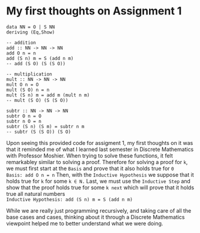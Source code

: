 # My first thoughts on Assignment 1
  
`data NN = O | S NN`  
`deriving (Eq,Show)`  
  
`-- addition`  
`add :: NN -> NN -> NN`  
`add O n = n`  
`add (S n) m = S (add n m)`  
`-- add (S O) (S (S O))`  
  
`-- multiplication`  
`mult :: NN -> NN -> NN`  
`mult O n = O`  
`mult (S O) n = n`  
`mult (S n) m = add m (mult n m)`  
`-- mult (S O) (S (S O))`  
  
`subtr :: NN -> NN -> NN`  
`subtr O n = O`  
`subtr n O = n`  
`subtr (S n) (S m) = subtr n m`  
`-- subtr (S (S O)) (S O)`  

Upon seeing this provided code for assigment 1, my first thoughts on it was that it reminded me of what I learned last semester in Discrete Mathematics with Professor Moshier. When trying to solve these functions, it felt remarkabley similar to solving a proof. Therefore for solving a proof for `k`, we must first start at the `Basis` and prove that it also holds true for `0`  
`Basis: add O n = n`
Then, with the `Inductive Hypothesis` we suppose that it holds true for `k` for some `k ∈ N.`
Last, we must use the `Inductive Step` and show that the proof holds true for some `k next` which will prove that it holds true all natural numbers  
`Inductive Hypothesis: add (S n) m = S (add n m)`  
  
While we are really just programming recursively, and taking care of all the base cases and cases, thinking about it through a Discrete Mathematics viewpoint helped me to better understand what we were doing.

